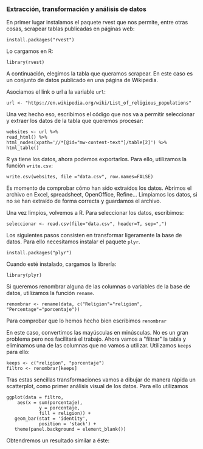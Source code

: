 ### Extracción, transformación y análisis de datos

En primer lugar instalamos el paquete rvest que nos permite, entre otras cosas, scrapear tablas publicadas en páginas web:

`install.packages("rvest")`

Lo cargamos en R:

`library(rvest)`

A continuación, elegimos la tabla que queramos scrapear. En este caso es un conjunto de datos publicado en una página de Wikipedia.

Asociamos el link o url a la variable `url`:

`url <- "https://en.wikipedia.org/wiki/List_of_religious_populations"`

Una vez hecho eso, escribimos el código que nos va a permitir seleccionar y extraer los datos de la tabla que queremos procesar:

```
websites <- url %>%
read_html() %>%
html_nodes(xpath='//*[@id="mw-content-text"]/table[2]') %>%
html_table()
```

R ya tiene los datos, ahora podemos exportarlos. Para ello, utilizamos la función `write.csv`:

`write.csv(websites, file ="data.csv", row.names=FALSE)`

Es momento de comprobar cómo han sido extraídos los datos. Abrimos el archivo en Excel, spreadsheet, OpenOffice, Refine... Limpiamos los datos, si no se han extraído de forma correcta y guardamos el archivo.

Una vez limpios, volvemos a R. Para seleccionar los datos, escribimos:

`seleccionar <- read.csv(file="data.csv", header=T, sep=",")`

Los siguientes pasos consisten en transformar ligeramente la base de datos. Para ello necesitamos instalar el paquete `plyr`.

`install.packages("plyr")`

Cuando esté instalado, cargamos la librería:

`library(plyr)`

Si queremos renombrar alguna de las columnas o variables de la base de datos, utilizamos la función `rename`.

```
renombrar <- rename(data, c("Religion"="religion", "Percentage"="porcentaje"))
```

Para comprobar que lo hemos hecho bien escribimos `renombrar`

En este caso, convertimos las mayúsculas en minúsculas. No es un gran problema pero nos facilitará el trabajo. Ahora vamos a "filtrar" la tabla y eliminamos una de las columnas que no vamos a utilizar. Utilizamos `keeps` para ello:

```
keeps <- c("religion", "porcentaje")
filtro <- renombrar[keeps]
```

Tras estas sencillas transformaciones vamos a dibujar de manera rápida un scatterplot, como primer análisis visual de los datos. Para ello utilizamos

```
ggplot(data = filtro,
	aes(x = sum(porcentaje),
            y = porcentaje,
            fill = religion)) +
   geom_bar(stat = 'identity',
            position = 'stack') +
   theme(panel.background = element_blank())
```

Obtendremos un resultado similar a éste:
